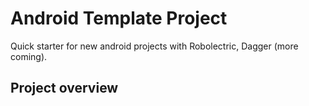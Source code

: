 # Android Template Project

Quick starter for new android projects with Robolectric, Dagger (more coming).

## Project overview
